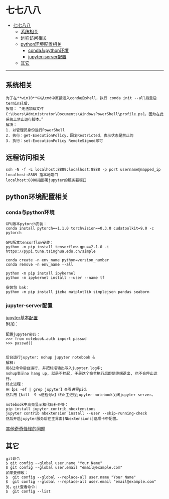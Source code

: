 # 七七八八

- [七七八八](#七七八八)
  - [系统相关](#系统相关)
  - [远程访问相关](#远程访问相关)
  - [python环境配置相关](#python环境配置相关)
    - [conda与python环境](#conda与python环境)
    - [jupyter-server配置](#jupyter-server配置)
  - [其它](#其它)
***

## 系统相关
```
为了在**win10**中从cmd中直接进入conda的shell，执行 conda init --all后重启terminal后，
报错： “无法加载文件 C:\Users\Administrator\Documents\WindowsPowerShell\profile.ps1，因为在此系统上禁止运行脚本。” 
解决：
1. 以管理员身份运行PowerShell
2. 执行：get-ExecutionPolicy，回复Restricted，表示状态是禁止的
3. 执行：set-ExecutionPolicy RemoteSigned即可
```

## 远程访问相关
```
ssh -N -f -L localhost:8889:localhost:8888 -p port username@mapped_ip  
localhost:8889 指本地端口   
localhost:8888指部署jupyter的服务器端口  
```

## python环境配置相关
### conda与python环境
```
GPU版本pytorch安装：  
conda install pytorch==1.1.0 torchvision==0.3.0 cudatoolkit=9.0 -c pytorch

GPU版本tensorflow安装：  
python -m pip install tensorflow-gpu==2.1.0 -i https://pypi.tuna.tsinghua.edu.cn/simple

conda create -n env_name python=version_number
conda remove -n env_name --all

python -m pip install ipykernel  
python -m ipykernel install --user --name tf

安装包 bak：
python -m pip install jieba matplotlib simplejson pandas seaborn
```
### jupyter-server配置
[jupyter基本配置](https://www.cnblogs.com/wxiaoli/p/10648251.html)   
附加：
```
配置jupyter密码：  
>>> from notebook.auth import passwd  
>>> passwd() 


后台运行jupyter: nohup jupyter notebook &  
解释:   
用&让命令后台运行, 并把标准输出写入jupyter.log中;  
nohup表示no hang up, 就是不挂起, 于是这个命令执行后即使终端退出, 也不会停止运行。  
终止进程：  
用【ps -ef | grep jupyter】查看进程pid。 
然后用【kill -9 <进程号>】终止主进程jupyter-notebook关闭jupyter server。   

notebook中高亮显示和代码补齐等：
pip install jupyter_contrib_nbextensions
jupyter contrib nbextension install --user --skip-running-check
然后开启jupyter服务后在主界面[Nbextensions]选项卡中配置。
```
[其他奇奇怪怪的问题](https://www.cnblogs.com/wxiaoli/p/13094327.html) 

## 其它
```
git命令
$ git config --global user.name "Your Name"
$ git config --global user.email "email@example.com"
如果要修改：
$  git config --global --replace-all user.name "Your Name"
$  git config --global --replace-all user.email "email@example.com" 
另，git查看命令： 
$  git config --list 
```

